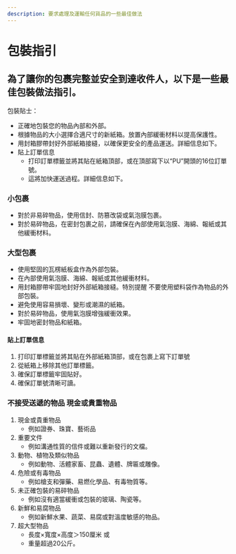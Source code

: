 ```yaml
---
description: 要求處理及運輸任何貨品的一些最佳做法
---
```


# 包裝指引

## 為了讓你的包裹完整並安全到達收件人，以下是一些最佳包裝做法指引。

包裝貼士：

* 正確地包裝您的物品內部和外部。
* 根據物品的大小選擇合適尺寸的新紙箱。放置內部緩衝材料以提高保護性。
* 用封箱膠帶封好外部紙箱接縫，以確保更安全的產品運送。詳細信息如下。
* 貼上訂單信息
  * 打印訂單標籤並將其貼在紙箱頂部，或在頂部寫下以“PU”開頭的16位訂單號。
  * 這將加快運送過程。詳細信息如下。

### 小包裹

* 對於非易碎物品，使用信封、防篡改袋或氣泡膜包裹。
* 對於易碎物品，在密封包裹之前，請確保在內部使用氣泡膜、海綿、報紙或其他緩衝材料。

### 大型包裹

* 使用堅固的瓦楞紙板盒作為外部包裝。&#x20;
* 在內部使用氣泡膜、海綿、報紙或其他緩衝材料。&#x20;
* 用封箱膠帶牢固地封好外部紙箱接縫。特別提醒 不要使用塑料袋作為物品的外部包裝。&#x20;
* 避免使用容易損壞、變形或潮濕的紙箱。&#x20;
* 對於易碎物品，使用氣泡膜增強緩衝效果。
* &#x20;牢固地密封物品和紙箱。

#### 貼上訂單信息 <a href="#affix-order-information" id="affix-order-information"></a>

1. 打印訂單標籤並將其貼在外部紙箱頂部，或在包裹上寫下訂單號
2. 從紙箱上移除其他訂單標籤。
3. 確保訂單標籤牢固貼好。&#x20;
4. 確保訂單號清晰可讀。&#x20;

### 不接受送遞的物品 現金或貴重物品 <a href="#items-not-accepted-for-delivery" id="items-not-accepted-for-delivery"></a>

1. 現金或貴重物品
   * 例如證券、珠寶、藝術品
2. 重要文件
   * 例如溝通性質的信件或難以重新發行的文檔。
3. 動物、植物及類似物品
   * 例如動物、活體家畜、昆蟲、遺體、牌匾或雕像。
4. 危險或有毒物品
   * 例如槍支和彈藥、易燃化學品、有毒物質等。
5. 未正確包裝的易碎物品
   * 例如沒有適當緩衝或包裝的玻璃、陶瓷等。
6. 新鮮和易腐物品
   * 例如新鮮水果、蔬菜、易腐或對溫度敏感的物品。
7. 超大型物品
   * 長度×寬度×高度＞150厘米 或
   * 重量超過20公斤。
